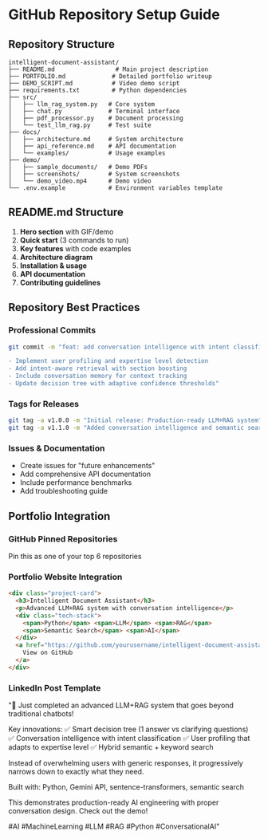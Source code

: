 # GitHub Repository Setup Guide

## **Repository Structure**
```
intelligent-document-assistant/
├── README.md                 # Main project description
├── PORTFOLIO.md             # Detailed portfolio writeup  
├── DEMO_SCRIPT.md           # Video demo script
├── requirements.txt         # Python dependencies
├── src/
│   ├── llm_rag_system.py   # Core system
│   ├── chat.py             # Terminal interface
│   ├── pdf_processor.py    # Document processing
│   └── test_llm_rag.py     # Test suite
├── docs/
│   ├── architecture.md     # System architecture
│   ├── api_reference.md    # API documentation
│   └── examples/           # Usage examples
├── demo/
│   ├── sample_documents/   # Demo PDFs
│   ├── screenshots/        # System screenshots
│   └── demo_video.mp4      # Demo video
└── .env.example            # Environment variables template
```

## **README.md Structure**
1. **Hero section** with GIF/demo
2. **Quick start** (3 commands to run)
3. **Key features** with code examples
4. **Architecture diagram**
5. **Installation & usage**
6. **API documentation**
7. **Contributing guidelines**

## **Repository Best Practices**

### **Professional Commits**
```bash
git commit -m "feat: add conversation intelligence with intent classification

- Implement user profiling and expertise level detection
- Add intent-aware retrieval with section boosting  
- Include conversation memory for context tracking
- Update decision tree with adaptive confidence thresholds"
```

### **Tags for Releases**
```bash
git tag -a v1.0.0 -m "Initial release: Production-ready LLM+RAG system"
git tag -a v1.1.0 -m "Added conversation intelligence and semantic search"
```

### **Issues & Documentation**
- Create issues for "future enhancements"
- Add comprehensive API documentation
- Include performance benchmarks
- Add troubleshooting guide

## **Portfolio Integration**

### **GitHub Pinned Repositories**
Pin this as one of your top 6 repositories

### **Portfolio Website Integration**
```html
<div class="project-card">
  <h3>Intelligent Document Assistant</h3>
  <p>Advanced LLM+RAG system with conversation intelligence</p>
  <div class="tech-stack">
    <span>Python</span> <span>LLM</span> <span>RAG</span> 
    <span>Semantic Search</span> <span>AI</span>
  </div>
  <a href="https://github.com/yourusername/intelligent-document-assistant">
    View on GitHub
  </a>
</div>
```

### **LinkedIn Post Template**
"🚀 Just completed an advanced LLM+RAG system that goes beyond traditional chatbots!

Key innovations:
✅ Smart decision tree (1 answer vs clarifying questions)  
✅ Conversation intelligence with intent classification
✅ User profiling that adapts to expertise level
✅ Hybrid semantic + keyword search

Instead of overwhelming users with generic responses, it progressively narrows down to exactly what they need.

Built with: Python, Gemini API, sentence-transformers, semantic search

This demonstrates production-ready AI engineering with proper conversation design. Check out the demo! 

#AI #MachineLearning #LLM #RAG #Python #ConversationalAI"
```